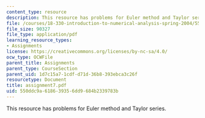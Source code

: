 ```yaml
---
content_type: resource
description: This resource has problems for Euler method and Taylor series.
file: /courses/18-330-introduction-to-numerical-analysis-spring-2004/550ddc9a618639356dd9684b2339783b_assignment7.pdf
file_size: 90327
file_type: application/pdf
learning_resource_types:
- Assignments
license: https://creativecommons.org/licenses/by-nc-sa/4.0/
ocw_type: OCWFile
parent_title: Assignments
parent_type: CourseSection
parent_uid: 1d7c15a7-1cdf-d71d-36b8-393ebca3c26f
resourcetype: Document
title: assignment7.pdf
uid: 550ddc9a-6186-3935-6dd9-684b2339783b
---
```

This resource has problems for Euler method and Taylor series.